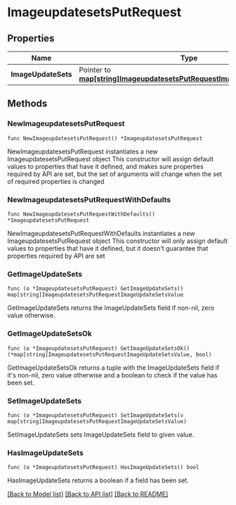 # ImageupdatesetsPutRequest

## Properties

Name | Type | Description | Notes
------------ | ------------- | ------------- | -------------
**ImageUpdateSets** | Pointer to [**map[string]ImageupdatesetsPutRequestImageUpdateSetsValue**](ImageupdatesetsPutRequestImageUpdateSetsValue.md) |  | [optional] 

## Methods

### NewImageupdatesetsPutRequest

`func NewImageupdatesetsPutRequest() *ImageupdatesetsPutRequest`

NewImageupdatesetsPutRequest instantiates a new ImageupdatesetsPutRequest object
This constructor will assign default values to properties that have it defined,
and makes sure properties required by API are set, but the set of arguments
will change when the set of required properties is changed

### NewImageupdatesetsPutRequestWithDefaults

`func NewImageupdatesetsPutRequestWithDefaults() *ImageupdatesetsPutRequest`

NewImageupdatesetsPutRequestWithDefaults instantiates a new ImageupdatesetsPutRequest object
This constructor will only assign default values to properties that have it defined,
but it doesn't guarantee that properties required by API are set

### GetImageUpdateSets

`func (o *ImageupdatesetsPutRequest) GetImageUpdateSets() map[string]ImageupdatesetsPutRequestImageUpdateSetsValue`

GetImageUpdateSets returns the ImageUpdateSets field if non-nil, zero value otherwise.

### GetImageUpdateSetsOk

`func (o *ImageupdatesetsPutRequest) GetImageUpdateSetsOk() (*map[string]ImageupdatesetsPutRequestImageUpdateSetsValue, bool)`

GetImageUpdateSetsOk returns a tuple with the ImageUpdateSets field if it's non-nil, zero value otherwise
and a boolean to check if the value has been set.

### SetImageUpdateSets

`func (o *ImageupdatesetsPutRequest) SetImageUpdateSets(v map[string]ImageupdatesetsPutRequestImageUpdateSetsValue)`

SetImageUpdateSets sets ImageUpdateSets field to given value.

### HasImageUpdateSets

`func (o *ImageupdatesetsPutRequest) HasImageUpdateSets() bool`

HasImageUpdateSets returns a boolean if a field has been set.


[[Back to Model list]](../README.md#documentation-for-models) [[Back to API list]](../README.md#documentation-for-api-endpoints) [[Back to README]](../README.md)


